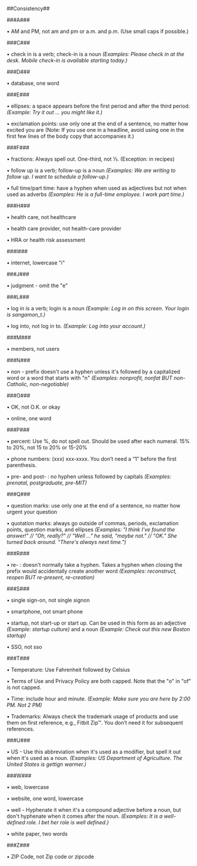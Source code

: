 ##Consistency##

###A###

• AM and PM, not am and pm or a.m. and p.m. (Use small caps if possible.)

###C###

• check in is a verb; check-in is a noun *(Examples: Please check in at the desk. Mobile check-in is available starting today.)*

###D###

• database, one word

###E###

• ellipses: a space appears before the first period and after the third period. *(Example: Try it out ... you might like it.)*

• exclamation points: use only one at the end of a sentence, no matter how excited you are (Note: If you use one in a headline, avoid using one in the first few lines of the body copy that accompanies it.)  

###F###

• fractions: Always spell out. One-third, not ⅓. (Exception: in recipes)

• follow up is a verb; follow-up is a noun *(Examples: We are writing to follow up. I want to schedule a follow-up.)*

• full time/part time: have a hyphen when used as adjectives but not when used as adverbs *(Examples: He is a full-time employee. I work part time.)*

###H###

• health care, not healthcare

• health care provider, not health-care provider

• HRA or health risk assessment

###I###

• internet, lowercase "i"

###J###

• judgment - omit the "e"

###L###

• log in is a verb; login is a noun *(Example: Log in on this screen. Your login is sangamon_t.)* 

• log into, not log in to. *(Example: Log into your account.)*

###M###

• members, not users

###N###

• non - prefix doesn't use a hyphen unless it's followed by a capitalized word or a word that starts with "n" *(Examples: nonprofit, nonfat BUT non-Catholic, non-negotiable)*

###O###

• OK, not O.K. or okay

• online, one word

###P###

• percent: Use %, do not spell out. Should be used after each numeral. 15% to 20%, not 15 to 20% or 15-20%

• phone numbers: (xxx) xxx-xxxx. You don’t need a “1” before the first parenthesis.

• pre- and post- : no hyphen unless followed by capitals *(Examples: prenatal, postgraduate, pre-MIT)*

###Q###

• question marks: use only one at the end of a sentence, no matter how urgent your question

• quotation marks: always go outside of commas, periods, exclamation points, question marks, and ellipses *(Examples: "I think I've found the answer!" // "Oh, really?" // "Well ..." he said, "maybe not." // "OK." She turned back around. "There's always next time.")*

###R###

• re- : doesn't normally take a hyphen. Takes a hyphen when closing the prefix would accidentally create another word *(Examples: reconstruct, reopen BUT re-present, re-creation)*

###S###

• single sign-on, not single signon

• smartphone, not smart phone

• startup, not start-up or start up. Can be used in this form as an adjective *(Example: startup culture)* and a noun *(Example: Check out this new Boston startup)* 

• SSO, not sso

###T###

• Temperature: Use Fahrenheit followed by Celsius

• Terms of Use and Privacy Policy are both capped. Note that the "o" in "of" is not capped. 

• Time: include hour and minute. *(Example: Make sure you are here by 2:00 PM. Not 2 PM)*

• Trademarks: Always check the trademark usage of products and use them on first reference, e.g., Fitbit Zip™. You don’t need it for subsequent references. 

###U###

• US - Use this abbreviation when it's used as a modifier, but spell it out when it's used as a noun. *(Examples: US Department of Agriculture. The United States is gettign warmer.)*

###W###

• web, lowercase

• website, one word, lowercase

• well - Hyphenate it when it's a compound adjective before a noun, but don't hyphenate when it comes after the noun. *(Examples: It is a well-defined role. I bet her role is well defined.)*

• white paper, two words

###Z###

• ZIP Code, not Zip code or zipcode 
